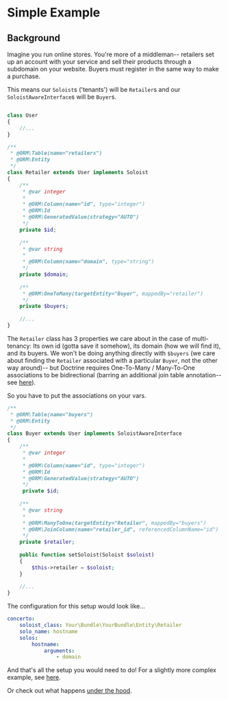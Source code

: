 # Simple Example

## Background
Imagine you run online stores. You're more of a middleman-- retailers set up an account with your service and sell their products through a subdomain on your website. Buyers must register in the same way to make a purchase.

This means our `Soloist`s ('tenants') will be `Retailer`s and our `SoloistAwareInterface`s will be `Buyer`s.


```php

class User
{
    //...
}
```
```php
/**
 * @ORM\Table(name="retailers")
 * @ORM\Entity
 */
class Retailer extends User implements Soloist
{
    /**
	 * @var integer
	 *
	 * @ORM\Column(name="id", type="integer")
	 * @ORM\Id
	 * @ORM\GeneratedValue(strategy="AUTO")
	 */
	private $id;
    
    /**
     * @var string
     *
     * @ORM\Column(name="domain", type="string")
     */
    private $domain;
    
    /**
	 * @ORM\OneToMany(targetEntity="Buyer", mappedBy="retailer")
	 */
    private $buyers;
    
    //...
}
```
The `Retailer` class has 3 properties we care about in the case of multi-tenancy: Its own id (gotta save it somehow), its domain (how we will find it), and its buyers. We won't be doing anything directly with `$buyers` (we care about finding the `Retailer` associated with a particular `Buyer`, not the other way around)-- but Doctrine requires One-To-Many / Many-To-One associations to be bidirectional (barring an additional join table annotation-- see [here](http://doctrine-orm.readthedocs.org/en/latest/reference/association-mapping.html)). 

So you have to put the associations on your vars.

```php
/**
 * @ORM\Table(name="buyers")
 * @ORM\Entity
 */
class Buyer extends User implements SoloistAwareInterface
{
    /**
	 * @var integer
	 *
	 * @ORM\Column(name="id", type="integer")
	 * @ORM\Id
	 * @ORM\GeneratedValue(strategy="AUTO")
	 */
     private $id;
    
    /**
     * @var string
     *
	 * @ORM\ManyToOne(targetEntity="Retailer", mappedBy="buyers")
     * @ORM\JoinColumn(name="retailer_id", referencedColumnName="id")
     */
    private $retailer;
    
    public function setSoloist(Soloist $soloist)
    {
    	$this->retailer = $soloist;
    }
    
    //...
}
```

The configuration for this setup would look like...

```yml
concerto:
    soloist_class: Your\Bundle\YourBundle\Entity\Retailer
    solo_name: hostname
    solos:
        hostname:
            arguments:
                - domain
```

And that's all the setup you would need to do! For a slightly more complex example, see [here](example_advanced.md).

Or check out what happens [under the hood](../under_the_hood.md).

